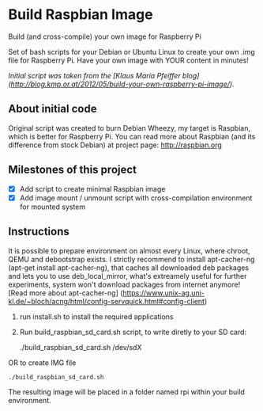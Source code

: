 Build Raspbian Image
=========================================================

Build (and cross-compile) your own image for Raspberry Pi

Set of bash scripts for your Debian or Ubuntu Linux to create your own .img file for Raspberry Pi.
Have your own image with YOUR content in minutes!

*Initial script was taken from the [Klaus Maria Pfeiffer blog] (http://blog.kmp.or.at/2012/05/build-your-own-raspberry-pi-image/).*

About initial code
---------------------------------------------------------

Original script was created to burn Debian Wheezy, my target is Raspbian, which is better for Raspberry Pi. You can read more about Raspbian (and its difference from stock Debian) at project page: http://raspbian.org

Milestones of this project
---------------------------------------------------------
- [x] Add script to create minimal Raspbian image
- [x] Add image mount / unmount script with cross-compilation environment for mounted system

Instructions
---------------------------------------------------------

It is possible to prepare environment on almost every Linux, where chroot, QEMU and debootstrap exists.
I strictly recommend to install apt-cacher-ng (apt-get install apt-cacher-ng), that caches all downloaded deb packages and lets you to use deb_local_mirror, what's extreamely useful for further experiments, system won't download packages from internet anymore! [Read more about apt-cacher-ng] (https://www.unix-ag.uni-kl.de/~bloch/acng/html/config-servquick.html#config-client)

1. run install.sh to install the required applications

2. Run build_raspbian_sd_card.sh script, to write diretly to your SD card:

	./build_raspbian_sd_card.sh /dev/sdX

OR to create IMG file

	./build_raspbian_sd_card.sh
The resulting image will be placed in a folder named rpi within your build environment.
